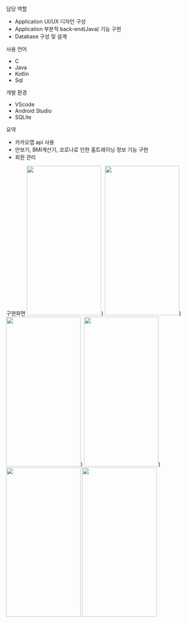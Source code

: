 담당 역할
- Application UI/UX 디자인 구성
- Application 부분적 back-end(Java) 기능 구현
- Database 구성 및 설계

사용 언어 
- C
- Java
- Kotlin
- Sql

개발 환경 
- VScode 
- Android Studio
- SQLite

요약  
- 카카오맵 api 사용
- 만보기, BMI계산기, 코로나로 인한 홈트레이닝 정보 기능 구현
- 회원 관리
  
구현화면
<img src="https://github.com/lwonj/Health_Helper/assets/120168925/c9c9cd2c-89e9-4cd5-87c2-cc3d52a4408f" width="200" height="400"/>)
<img src="https://github.com/lwonj/Health_Helper/assets/120168925/d34191bb-8a46-4d60-a4bd-28d38f3f509f" width="200" height="400"/>)
<img src="https://github.com/lwonj/Health_Helper/assets/120168925/781060e3-024b-47d3-b7a8-b707af5b4afe" width="200" height="400"/>)
<img src="https://github.com/lwonj/Health_Helper/assets/120168925/fcccec02-818e-4be2-aa92-75da1c3659df" width="200" height="400"/>)
<img src="https://github.com/lwonj/Health_Helper/assets/120168925/c552cb92-0259-435a-92a5-bf18d893a8c8)" width="200" height="400"/>
<img src="https://github.com/lwonj/Health_Helper/assets/120168925/a07cca56-ea57-44e5-9684-f35d4dbde22a)" width="200" height="400"/>
